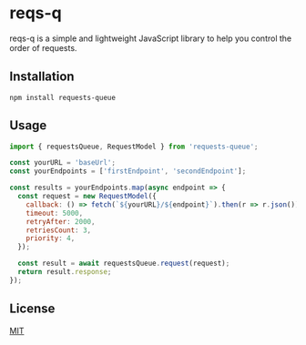 # reqs-q

reqs-q is a simple and lightweight JavaScript library to help you control the
order of requests.

## Installation

```
npm install requests-queue
```

## Usage

```js
import { requestsQueue, RequestModel } from 'requests-queue';

const yourURL = 'baseUrl';
const yourEndpoints = ['firstEndpoint', 'secondEndpoint'];

const results = yourEndpoints.map(async endpoint => {
  const request = new RequestModel({
    callback: () => fetch(`${yourURL}/${endpoint}`).then(r => r.json()),
    timeout: 5000,
    retryAfter: 2000,
    retriesCount: 3,
    priority: 4,
  });

  const result = await requestsQueue.request(request);
  return result.response;
});
```

## License

[MIT](https://choosealicense.com/licenses/mit/)
